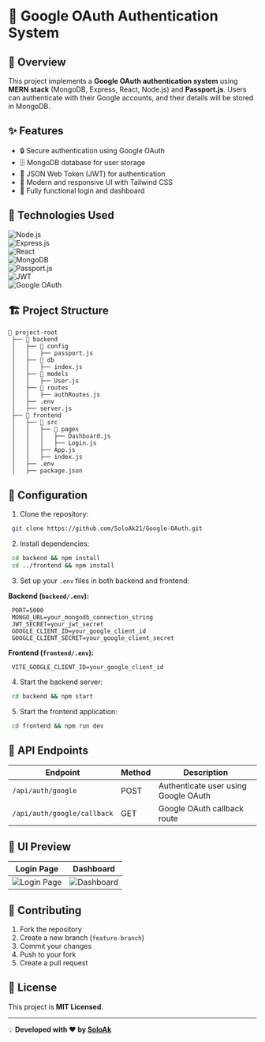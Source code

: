 # 🚀 Google OAuth Authentication System

## 🌟 Overview
This project implements a **Google OAuth authentication system** using **MERN stack** (MongoDB, Express, React, Node.js) and **Passport.js**. Users can authenticate with their Google accounts, and their details will be stored in MongoDB.

## ✨ Features
- 🔒 Secure authentication using Google OAuth
- 🗄️ MongoDB database for user storage
- 🔄 JSON Web Token (JWT) for authentication
- 🎨 Modern and responsive UI with Tailwind CSS
- 🚀 Fully functional login and dashboard

## 📌 Technologies Used

![Node.js](https://img.shields.io/badge/Node.js-339933?style=for-the-badge&logo=node.js&logoColor=white)  
![Express.js](https://img.shields.io/badge/Express.js-000000?style=for-the-badge&logo=express&logoColor=white)  
![React](https://img.shields.io/badge/React-61DAFB?style=for-the-badge&logo=react&logoColor=black)  
![MongoDB](https://img.shields.io/badge/MongoDB-47A248?style=for-the-badge&logo=mongodb&logoColor=white)  
![Passport.js](https://img.shields.io/badge/Passport.js-34E27A?style=for-the-badge&logo=passport&logoColor=white)  
![JWT](https://img.shields.io/badge/JWT-000000?style=for-the-badge&logo=jsonwebtokens&logoColor=white)  
![Google OAuth](https://img.shields.io/badge/GoogleOAuth-4285F4?style=for-the-badge&logo=google&logoColor=white)

## 🏗️ Project Structure
```
📂 project-root
 ├── 📂 backend
 │   ├── 📂 config
 │   │   ├── passport.js
 │   ├── 📂 db
 │   │   ├── index.js
 │   ├── 📂 models
 │   │   ├── User.js
 │   ├── 📂 routes
 │   │   ├── authRoutes.js
 │   ├── .env
 │   ├── server.js
 ├── 📂 frontend
 │   ├── 📂 src
 │   │   ├── 📂 pages
 │   │   │   ├── Dashboard.js
 │   │   │   ├── Login.js
 │   │   ├── App.js
 │   │   ├── index.js
 │   ├── .env
 │   ├── package.json
```

## 🔧 Configuration
1. Clone the repository:
```bash
 git clone https://github.com/SoloAk21/Google-OAuth.git
```

2. Install dependencies:
```bash
 cd backend && npm install
 cd ../frontend && npm install
```

3. Set up your `.env` files in both backend and frontend:

**Backend (`backend/.env`):**
```env
 PORT=5000
 MONGO_URL=your_mongodb_connection_string
 JWT_SECRET=your_jwt_secret
 GOOGLE_CLIENT_ID=your_google_client_id
 GOOGLE_CLIENT_SECRET=your_google_client_secret
```

**Frontend (`frontend/.env`):**
```env
 VITE_GOOGLE_CLIENT_ID=your_google_client_id
```

4. Start the backend server:
```bash
 cd backend && npm start
```

5. Start the frontend application:
```bash
 cd frontend && npm run dev
```

## 🚀 API Endpoints
| Endpoint | Method | Description |
|----------|--------|-------------|
| `/api/auth/google` | POST | Authenticate user using Google OAuth |
| `/api/auth/google/callback` | GET | Google OAuth callback route |

## 🎨 UI Preview
| Login Page | Dashboard |
|------------|-----------|
| ![Login Page](https://via.placeholder.com/300) | ![Dashboard](https://via.placeholder.com/300) |

## 🤝 Contributing
1. Fork the repository
2. Create a new branch (`feature-branch`)
3. Commit your changes
4. Push to your fork
5. Create a pull request

## 📜 License
This project is **MIT Licensed**.

---

💡 **Developed with ❤️ by [SoloAk](https://github.com/SoloAk21)**

